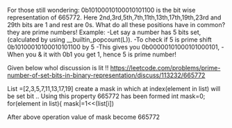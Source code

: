  For those still wondering: 0b10100010100010101100 is the bit wise representation of 665772.
Here 2nd,3rd,5th,7th,11th,13th,17th,19th,23rd and 29th bits are 1 and rest are 0s.
What do all these positions have in common? they are prime numbers!
Example:
-Let say a number has 5 bits set, (calculated by using __builtin_popcount(L)).
-To check if 5 is prime shift 0b10100010100010101100 by 5
-This gives you 0b00000101000101000101,
-When you & it with 0b1 you get 1, hence 5 is prime number!

Given below whol discussion is lit !!
https://leetcode.com/problems/prime-number-of-set-bits-in-binary-representation/discuss/113232/665772


List =[2,3,5,7,11,13,17,19]
create a mask in which at index(element in list) will be set bit .. Using this property 665772 has been formed
int mask=0;
for(element in list){
mask|=1<<(list[i])

After above operation value of mask become 665772

